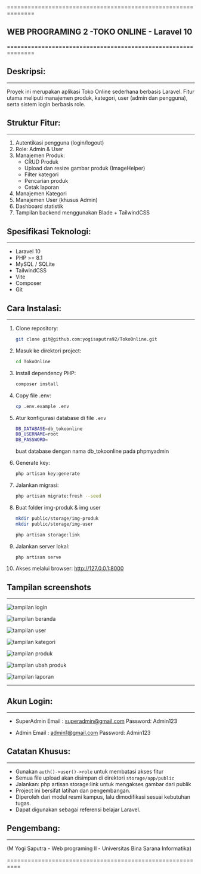 ==============================================================
   ## WEB PROGRAMING 2 -TOKO ONLINE - Laravel 10
==============================================================

## Deskripsi:
-----------
Proyek ini merupakan aplikasi Toko Online sederhana berbasis Laravel.
Fitur utama meliputi manajemen produk, kategori, user (admin dan pengguna), serta sistem login berbasis role.

## Struktur Fitur:
---------------
1. Autentikasi pengguna (login/logout)
2. Role: Admin & User
3. Manajemen Produk:
   - CRUD Produk
   - Upload dan resize gambar produk (ImageHelper)
   - Filter kategori
   - Pencarian produk
   - Cetak laporan
4. Manajemen Kategori
5. Manajemen User (khusus Admin)
6. Dashboard statistik
7. Tampilan backend menggunakan Blade + TailwindCSS

## Spesifikasi Teknologi:
----------------------
- Laravel 10
- PHP >= 8.1
- MySQL / SQLite
- TailwindCSS
- Vite
- Composer
- Git

## Cara Instalasi:
---------------
1. Clone repository:
   ```bash
   git clone git@github.com:yogisaputra92/TokoOnline.git
   ```

2. Masuk ke direktori project:
   ```bash
   cd TokoOnline
   ```

3. Install dependency PHP:
   ```bash
   composer install
   ```

4. Copy file .env:
   ```bash
   cp .env.example .env
   ```

5. Atur konfigurasi database di file `.env`
    ```bash
    DB_DATABASE=db_tokoonline
    DB_USERNAME=root
    DB_PASSWORD=
    ```
   buat database dengan nama db_tokoonline pada phpmyadmin

6. Generate key:
   ```bash
   php artisan key:generate
   ```

7. Jalankan migrasi:
   ```bash
   php artisan migrate:fresh --seed
   ```

8. Buat folder img-produk & img user
   ```bash
   mkdir public/storage/img-produk
   mkdir public/storage/img-user

   php artisan storage:link
   ```

9. Jalankan server lokal:
   ```bash
   php artisan serve
   ```

10. Akses melalui browser:
    http://127.0.0.1:8000


## Tampilan screenshots
---

![tampilan login](https://github.com/yogisaputra92/TokoOnline/blob/main/public/screenshots/Screenshot%20from%202025-07-02%2017-20-07.png )

![tampilan beranda](https://github.com/yogisaputra92/TokoOnline/blob/main/public/screenshots/Screenshot%20from%202025-07-02%2017-20-15.png)

![tampilan user](https://github.com/yogisaputra92/TokoOnline/blob/main/public/screenshots/Screenshot%20from%202025-07-02%2017-20-23.png)

![tampilan kategori](https://github.com/yogisaputra92/TokoOnline/blob/main/public/screenshots/Screenshot%20from%202025-07-02%2017-20-31.png)

![tampilan produk](https://github.com/yogisaputra92/TokoOnline/blob/main/public/screenshots/Screenshot%20from%202025-07-02%2017-20-37.png)

![tampilan ubah produk](https://github.com/yogisaputra92/TokoOnline/blob/main/public/screenshots/Screenshot%20from%202025-07-02%2017-21-33.png)

![tampilan laporan](https://github.com/yogisaputra92/TokoOnline/blob/main/public/screenshots/Screenshot%20from%202025-07-02%2017-20-46.png)

---

## Akun Login:
-----------
- SuperAdmin
  Email   : superadmin@gmail.com
  Password: Admin123

- Admin
  Email   : admin1@gmail.com
  Password: Admin123

## Catatan Khusus:
---------------
- Gunakan `auth()->user()->role` untuk membatasi akses fitur
- Semua file upload akan disimpan di direktori `storage/app/public`
- Jalankan: php artisan storage:link untuk mengakses gambar dari publik
- Project ini bersifat latihan dan pengembangan.
- Diperoleh dari modul resmi kampus, lalu dimodifikasi sesuai kebutuhan tugas.
- Dapat digunakan sebagai referensi belajar Laravel.

## Pengembang:
-----------

(M Yogi Saputra - Web programing ll - Universitas Bina Sarana Informatika)

==========================================================
